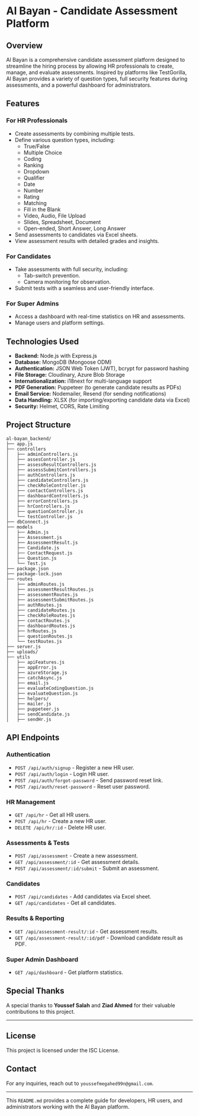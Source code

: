 # Al Bayan - Candidate Assessment Platform

## Overview
Al Bayan is a comprehensive candidate assessment platform designed to streamline the hiring process by allowing HR professionals to create, manage, and evaluate assessments. Inspired by platforms like TestGorilla, Al Bayan provides a variety of question types, full security features during assessments, and a powerful dashboard for administrators.

## Features
### **For HR Professionals**
- Create assessments by combining multiple tests.
- Define various question types, including:
  - True/False
  - Multiple Choice
  - Coding
  - Ranking
  - Dropdown
  - Qualifier
  - Date
  - Number
  - Rating
  - Matching
  - Fill in the Blank
  - Video, Audio, File Upload
  - Slides, Spreadsheet, Document
  - Open-ended, Short Answer, Long Answer
- Send assessments to candidates via Excel sheets.
- View assessment results with detailed grades and insights.

### **For Candidates**
- Take assessments with full security, including:
  - Tab-switch prevention.
  - Camera monitoring for observation.
- Submit tests with a seamless and user-friendly interface.

### **For Super Admins**
- Access a dashboard with real-time statistics on HR and assessments.
- Manage users and platform settings.

## Technologies Used
- **Backend:** Node.js with Express.js
- **Database:** MongoDB (Mongoose ODM)
- **Authentication:** JSON Web Token (JWT), bcrypt for password hashing
- **File Storage:** Cloudinary, Azure Blob Storage
- **Internationalization:** i18next for multi-language support
- **PDF Generation:** Puppeteer (to generate candidate results as PDFs)
- **Email Service:** Nodemailer, Resend (for sending notifications)
- **Data Handling:** XLSX (for importing/exporting candidate data via Excel)
- **Security:** Helmet, CORS, Rate Limiting

## Project Structure
```
al-bayan_backend/
├── app.js
├── controllers
│   ├── adminControllers.js
│   ├── assesController.js
│   ├── assessResultControllers.js
│   ├── assessSubmitControllers.js
│   ├── authControllers.js
│   ├── candidateControllers.js
│   ├── checkRoleController.js
│   ├── contactControllers.js
│   ├── dashboardControllers.js
│   ├── errorControllers.js
│   ├── hrControllers.js
│   ├── questionController.js
│   └── testController.js
├── dbConnect.js
├── models
│   ├── Admin.js
│   ├── Assessment.js
│   ├── AssessmentResult.js
│   ├── Candidate.js
│   ├── ContactRequest.js
│   ├── Question.js
│   └── Test.js
├── package.json
├── package-lock.json
├── routes
│   ├── adminRoutes.js
│   ├── assessmentResultRoutes.js
│   ├── assessmentRoutes.js
│   ├── assessmentSubmitRoutes.js
│   ├── authRoutes.js
│   ├── candidateRoutes.js
│   ├── checkRoleRoutes.js
│   ├── contactRoutes.js
│   ├── dashboardRoutes.js
│   ├── hrRoutes.js
│   ├── questionRoutes.js
│   └── testRoutes.js
├── server.js
├── uploads/
├── utils
│   ├── apiFeatures.js
│   ├── appError.js
│   ├── azureStorage.js
│   ├── catchAsync.js
│   ├── email.js
│   ├── evaluateCodingQuestion.js
│   ├── evaluateQuestion.js
│   ├── helpers/
│   ├── mailer.js
│   ├── puppeteer.js
│   ├── sendCandidate.js
│   ├── sendHr.js
```

## API Endpoints
### **Authentication**
- `POST /api/auth/signup` - Register a new HR user.
- `POST /api/auth/login` - Login HR user.
- `POST /api/auth/forgot-password` - Send password reset link.
- `POST /api/auth/reset-password` - Reset user password.

### **HR Management**
- `GET /api/hr` - Get all HR users.
- `POST /api/hr` - Create a new HR user.
- `DELETE /api/hr/:id` - Delete HR user.

### **Assessments & Tests**
- `POST /api/assessment` - Create a new assessment.
- `GET /api/assessment/:id` - Get assessment details.
- `POST /api/assessment/:id/submit` - Submit an assessment.

### **Candidates**
- `POST /api/candidates` - Add candidates via Excel sheet.
- `GET /api/candidates` - Get all candidates.

### **Results & Reporting**
- `GET /api/assessment-result/:id` - Get assessment results.
- `GET /api/assessment-result/:id/pdf` - Download candidate result as PDF.

### **Super Admin Dashboard**
- `GET /api/dashboard` - Get platform statistics.

## Special Thanks
A special thanks to **Youssef Salah** and **Ziad Ahmed** for their valuable contributions to this project.

---

## License
This project is licensed under the ISC License.

## Contact
For any inquiries, reach out to `youssefmegahed99n@gmail.com`.

---

This `README.md` provides a complete guide for developers, HR users, and administrators working with the Al Bayan platform.

